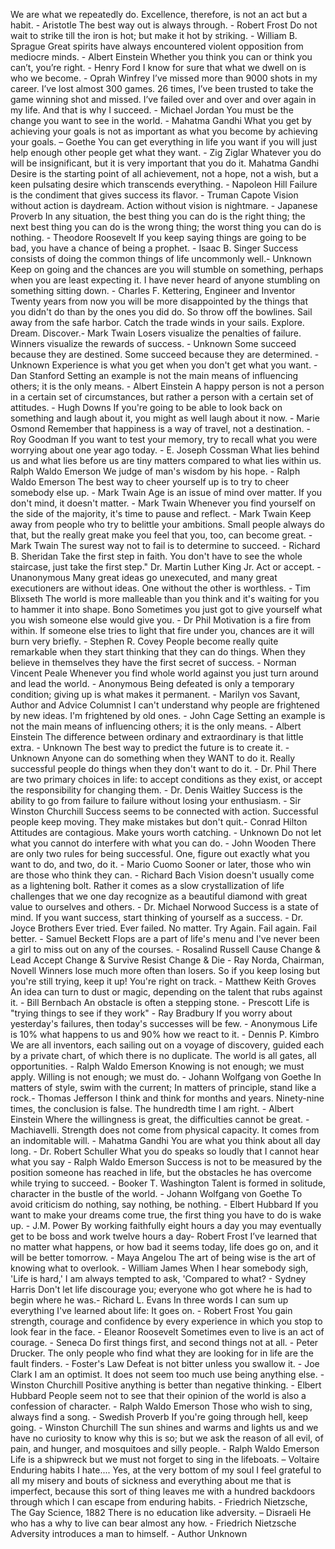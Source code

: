 We are what we repeatedly do. Excellence, therefore, is not an act but a habit. - Aristotle
The best way out is always through. - Robert Frost
Do not wait to strike till the iron is hot; but make it hot by striking. - William B. Sprague
Great spirits have always encountered violent opposition from mediocre minds. - Albert Einstein
Whether you think you can or think you can’t, you’re right. - Henry Ford
I know for sure that what we dwell on is who we become. - Oprah Winfrey
I’ve missed more than 9000 shots in my career. I’ve lost almost 300 games. 26 times, I’ve been trusted to take the game winning shot and missed. I’ve failed over and over and over again in my life. And that is why I succeed. - Michael Jordan You must be the change you want to see in the world. - Mahatma Gandhi
What you get by achieving your goals is not as important as what you become by achieving your goals. – Goethe
You can get everything in life you want if you will just help enough other people get what they want. - Zig Ziglar
Whatever you do will be insignificant, but it is very important that you do it. Mahatma Gandhi Desire is the starting point of all achievement, not a hope, not a wish, but a keen pulsating desire which transcends everything. - Napoleon Hill
Failure is the condiment that gives success its flavor. - Truman Capote
Vision without action is daydream. Action without vision is nightmare. - Japanese Proverb
In any situation, the best thing you can do is the right thing; the next best thing you can do is the wrong thing; the worst thing you can do is nothing. - Theodore Roosevelt If you keep saying things are going to be bad, you have a chance of being a prophet. - Isaac B. Singer
Success consists of doing the common things of life uncommonly well.- Unknown
Keep on going and the chances are you will stumble on something, perhaps when you are least expecting it. I have never heard of anyone stumbling on something sitting down. - Charles F. Kettering, Engineer and Inventor Twenty years from now you will be more disappointed by the things that you didn't do than by the ones you did do. So throw off the bowlines. Sail away from the safe harbor. Catch the trade winds in your sails. Explore. Dream. Discover.- Mark Twain
Losers visualize the penalties of failure. Winners visualize the rewards of success. - Unknown
Some succeed because they are destined. Some succeed because they are determined. - Unknown
Experience is what you get when you don't get what you want. - Dan Stanford
Setting an example is not the main means of influencing others; it is the only means. - Albert Einstein
A happy person is not a person in a certain set of circumstances, but rather a person with a certain set of attitudes. - Hugh Downs
If you're going to be able to look back on something and laugh about it, you might as well laugh about it now. - Marie Osmond
Remember that happiness is a way of travel, not a destination. - Roy Goodman
If you want to test your memory, try to recall what you were worrying about one year ago today. - E. Joseph Cossman
What lies behind us and what lies before us are tiny matters compared to what lies within us. Ralph Waldo Emerson We judge of man's wisdom by his hope. - Ralph Waldo Emerson
The best way to cheer yourself up is to try to cheer somebody else up. - Mark Twain
Age is an issue of mind over matter. If you don't mind, it doesn't matter. - Mark Twain
Whenever you find yourself on the side of the majority, it's time to pause and reflect. - Mark Twain
Keep away from people who try to belittle your ambitions. Small people always do that, but the really great make you feel that you, too, can become great. - Mark Twain
The surest way not to fail is to determine to succeed. - Richard B. Sheridan
Take the first step in faith. You don't have to see the whole staircase, just take the first step." Dr. Martin Luther King Jr. Act or accept. - Unanonymous
Many great ideas go unexecuted, and many great executioners are without ideas. One without the other is worthless. - Tim Blixseth
The world is more malleable than you think and it's waiting for you to hammer it into shape. Bono Sometimes you just got to give yourself what you wish someone else would give you. - Dr Phil
Motivation is a fire from within. If someone else tries to light that fire under you, chances are it will burn very briefly. - Stephen R. Covey
People become really quite remarkable when they start thinking that they can do things. When they believe in themselves they have the first secret of success. - Norman Vincent Peale
Whenever you find whole world against you just turn around and lead the world. - Anonymous
Being defeated is only a temporary condition; giving up is what makes it permanent. - Marilyn vos Savant, Author and Advice Columnist
I can't understand why people are frightened by new ideas. I'm frightened by old ones. - John Cage
Setting an example is not the main means of influencing others; it is the only means. - Albert Einstein
The difference between ordinary and extraordinary is that little extra. - Unknown
The best way to predict the future is to create it. - Unknown
Anyone can do something when they WANT to do it. Really successful people do things when they don't want to do it. - Dr. Phil
There are two primary choices in life: to accept conditions as they exist, or accept the responsibility for changing them. - Dr. Denis Waitley
Success is the ability to go from failure to failure without losing your enthusiasm. - Sir Winston Churchill
Success seems to be connected with action. Successful people keep moving. They make mistakes but don't quit.- Conrad Hilton
Attitudes are contagious. Make yours worth catching. - Unknown
Do not let what you cannot do interfere with what you can do. - John Wooden
There are only two rules for being successful. One, figure out exactly what you want to do, and two, do it. - Mario Cuomo
Sooner or later, those who win are those who think they can. - Richard Bach
Vision doesn't usually come as a lightening bolt. Rather it comes as a slow crystallization of life challenges that we one day recognize as a beautiful diamond with great value to ourselves and others. - Dr. Michael Norwood
Success is a state of mind. If you want success, start thinking of yourself as a success. - Dr. Joyce Brothers
Ever tried. Ever failed. No matter. Try Again. Fail again. Fail better. - Samuel Beckett
Flops are a part of life's menu and I've never been a girl to miss out on any of the courses. - Rosalind Russell
Cause Change & Lead Accept Change & Survive Resist Change & Die - Ray Norda, Chairman, Novell
Winners lose much more often than losers. So if you keep losing but you're still trying, keep it up! You're right on track. - Matthew Keith Groves
An idea can turn to dust or magic, depending on the talent that rubs against it. - Bill Bernbach
An obstacle is often a stepping stone. - Prescott
Life is "trying things to see if they work" - Ray Bradbury
If you worry about yesterday's failures, then today's successes will be few. - Anonymous
Life is 10% what happens to us and 90% how we react to it. - Dennis P. Kimbro
We are all inventors, each sailing out on a voyage of discovery, guided each by a private chart, of which there is no duplicate. The world is all gates, all opportunities. - Ralph Waldo Emerson
Knowing is not enough; we must apply. Willing is not enough; we must do. - Johann Wolfgang von Goethe
In matters of style, swim with the current; In matters of principle, stand like a rock.- Thomas Jefferson
I think and think for months and years. Ninety-nine times, the conclusion is false. The hundredth time I am right. - Albert Einstein
Where the willingness is great, the difficulties cannot be great. - Machiavelli.
Strength does not come from physical capacity. It comes from an indomitable will. - Mahatma Gandhi
You are what you think about all day long. - Dr. Robert Schuller
What you do speaks so loudly that I cannot hear what you say - Ralph Waldo Emerson
Success is not to be measured by the position someone has reached in life, but the obstacles he has overcome while trying to succeed. - Booker T. Washington
Talent is formed in solitude, character in the bustle of the world. - Johann Wolfgang von Goethe
To avoid criticism do nothing, say nothing, be nothing. - Elbert Hubbard
If you want to make your dreams come true, the first thing you have to do is wake up. - J.M. Power
By working faithfully eight hours a day you may eventually get to be boss and work twelve hours a day- Robert Frost
I’ve learned that no matter what happens, or how bad it seems today, life does go on, and it will be better tomorrow. - Maya Angelou
The art of being wise is the art of knowing what to overlook. - William James
When I hear somebody sigh, 'Life is hard,' I am always tempted to ask, 'Compared to what? - Sydney Harris
Don't let life discourage you; everyone who got where he is had to begin where he was.- Richard L. Evans
In three words I can sum up everything I've learned about life: It goes on. - Robert Frost
You gain strength, courage and confidence by every experience in which you stop to look fear in the face. - Eleanor Roosevelt
Sometimes even to live is an act of courage. - Seneca
Do first things first, and second things not at all. - Peter Drucker.
The only people who find what they are looking for in life are the fault finders. - Foster's Law
Defeat is not bitter unless you swallow it. - Joe Clark
I am an optimist. It does not seem too much use being anything else. - Winston Churchill
Positive anything is better than negative thinking. - Elbert Hubbard
People seem not to see that their opinion of the world is also a confession of character. - Ralph Waldo Emerson
Those who wish to sing, always find a song. - Swedish Proverb
If you're going through hell, keep going. - Winston Churchill
The sun shines and warms and lights us and we have no curiosity to know why this is so; but we ask the reason of all evil, of pain, and hunger, and mosquitoes and silly people. - Ralph Waldo Emerson Life is a shipwreck but we must not forget to sing in the lifeboats. – Voltaire
Enduring habits I hate.... Yes, at the very bottom of my soul I feel grateful to all my misery and bouts of sickness and everything about me that is imperfect, because this sort of thing leaves me with a hundred backdoors through which I can escape from enduring habits. - Friedrich Nietzsche, The Gay Science, 1882
There is no education like adversity. – Disraeli
He who has a why to live can bear almost any how. - Friedrich Nietzsche
Adversity introduces a man to himself. - Author Unknown